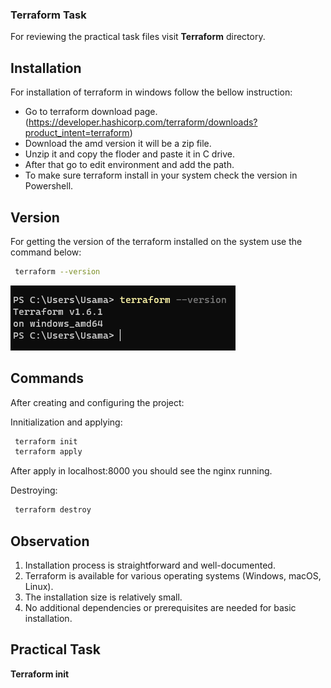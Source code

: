 ### Terraform Task

For reviewing the practical task files visit **Terraform** directory.

## Installation
For installation of terraform in windows follow the bellow instruction:
* Go to terraform download page. (https://developer.hashicorp.com/terraform/downloads?product_intent=terraform)
* Download the amd version it will be a zip file.
* Unzip it and copy the floder and paste it in C drive.
* After that go to edit environment and add the path.
* To make sure terraform install in your system check the version in Powershell.

## Version
For getting the version of the terraform installed on the system use the command below:
``` sh
 terraform --version
```
![Alt text](terraform_version.png)

## Commands
After creating and configuring the project:

Innitialization and applying:

``` sh
 terraform init
 terraform apply
```

After apply in localhost:8000 you should see the nginx running.


Destroying:

``` sh
 terraform destroy
```

## Observation
1. Installation process is straightforward and well-documented.
2. Terraform is available for various operating systems (Windows, macOS, Linux).
3. The installation size is relatively small.
4. No additional dependencies or prerequisites are needed for basic installation.

## Practical Task
**Terraform init**

